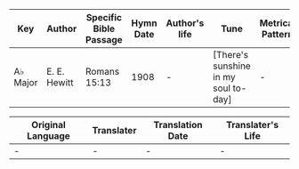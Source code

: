 Key | Author   | Specific Bible Passage     |Hymn Date |Author's life |Tune |Metrical Pattern   |Composer/Source
-- | --------- | ---------------------------|----------|--------------|-----|-------------------|-------------  
A♭ Major |E. E. Hewitt |Romans 15:13 |1908 |- |[There's sunshine in my soul to-day] |- |Jno. R. Sweney

Original Language | Translater | Translation Date   | Translater's Life  
----------------- | --------- | --------------------|-------------     
\- |- |- |-

